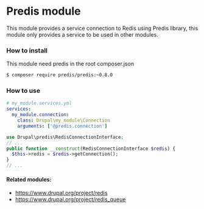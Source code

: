 Predis module
=============

This module provides a service connection to Redis using Predis library,
this module only provides a service to be used in other modules.

### How to install
This module need predis in the root composer.json
```bash 
$ composer require predis/predis:~0.8.0
```

### How to use
```yaml
# my_module.services.yml
services:
  my_module.connection:
    class: Drupal\my_module\Connection
    arguments: ['@predis.connection']
```

```php
use Drupal\predis\RedisConnectionInterface;
// ...
public function __construct(RedisConnectionInterface $redis) {
  $this->redis = $redis->getConnection();
}
// ...
```

#### Related modules:
* https://www.drupal.org/project/redis
* https://www.drupal.org/project/redis_queue
